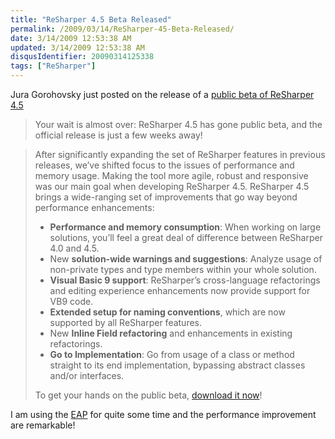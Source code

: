 ```yaml
---
title: "ReSharper 4.5 Beta Released"
permalink: /2009/03/14/ReSharper-45-Beta-Released/
date: 3/14/2009 12:53:38 AM
updated: 3/14/2009 12:53:38 AM
disqusIdentifier: 20090314125338
tags: ["ReSharper"]
---
```

Jura Gorohovsky just posted on the release of a [public beta of ReSharper 4.5](http://blogs.jetbrains.com/dotnet/2009/03/resharper-45-beta-released/)

> Your wait is almost over: ReSharper 4.5 has gone public beta, and the official release is just a few weeks away!
<!-- more -->
> After significantly expanding the set of ReSharper features in previous releases, we’ve shifted focus to the issues of performance and memory usage. Making the tool more agile, robust and responsive was our main goal when developing ReSharper 4.5.
> ReSharper 4.5 brings a wide-ranging set of improvements that go way beyond performance enhancements:
> 
> *   **Performance and memory consumption**: When working on large solutions, you’ll feel a great deal of difference between ReSharper 4.0 and 4.5.
> *   New **solution-wide warnings and suggestions**: Analyze usage of non-private types and type members within your whole solution.
> *   **Visual Basic 9 support**: ReSharper’s cross-language refactorings and editing experience enhancements now provide support for VB9 code.
> *   **Extended setup for naming conventions**, which are now supported by all ReSharper features.
> *   New **Inline Field refactoring** and enhancements in existing refactorings.
> *   **Go to Implementation**: Go from usage of a class or method straight to its end implementation, bypassing abstract classes and/or interfaces.
> 
> To get your hands on the public beta, [download it now](http://www.jetbrains.com/resharper/beta.html)!

I am using the [EAP](http://www.jetbrains.net/confluence/display/ReSharper/ReSharper+4.5+Nightly+Builds) for quite some time and the performance improvement are remarkable!
